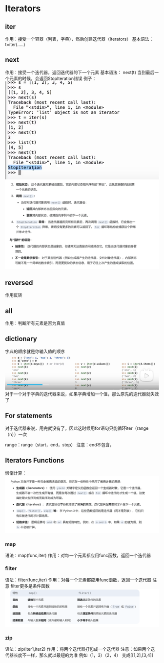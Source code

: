 # Iterators

## iter

作用：接受一个容器（列表，字典），然后创建迭代器（Iterators）
基本语法： t=iter(.....)

## next

作用：接受一个迭代器，返回迭代器的下一个元素
基本语法： next(t)
当到最后一个元素的时候，会返回StopIteration错误
例子：![alt text](image.png)
![alt text](image-1.png)

## reversed

作用反转

## all

作用：判断所有元素是否为真值

## dictionary

字典的顺序就是你输入值的顺序
![alt text](image-2.png)
对于一个对于字典的迭代器来说，如果字典增加一个值，那么原先的迭代器就失效了

## For statements

对于迭代器来说，用完就没有了，因此这时候用for语句只能循环iter（range（n））一次

range：range（start，end，step）
注意：end不包含，

## Iterators Functions

懒惰计算：![alt text](image-3.png)

### map

语法：map(func,iter)
作用：对每一个元素都应用func函数，返回一个迭代器

### filter

语法：filter(func,iter)
作用：对每一个元素都应用func函数，返回一个迭代器
注意 filter更多是条件函数
![alt text](image-4.png)

### zip

语法：zip(iter1,iter2)
作用：将两个迭代器打包成一个迭代器
注意：如果两个迭代器长度不一样，那么就以最短的为准
例如（1，3）（2，4）
变成[[1,2],[3,4]]









